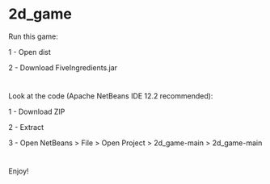 # 2d_game
Run this game:

1 - Open dist

2 - Download FiveIngredients.jar
#
Look at the code (Apache NetBeans IDE 12.2 recommended):

1 - Download ZIP

2 - Extract

3 - Open NetBeans > File > Open Project > 2d_game-main > 2d_game-main
#
Enjoy!
